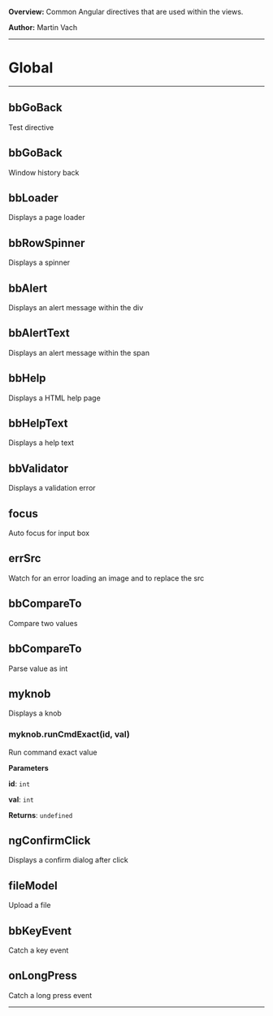 **Overview:** Common Angular directives that are used within the views.



**Author:** Martin Vach




* * *

# Global





* * *

## bbGoBack
Test directive


## bbGoBack
Window history back


## bbLoader
Displays a page loader


## bbRowSpinner
Displays a spinner


## bbAlert
Displays an alert message within the div


## bbAlertText
Displays an alert message within the span


## bbHelp
Displays a HTML help page


## bbHelpText
Displays a help text


## bbValidator
Displays a validation error


## focus
Auto focus for input box


## errSrc
Watch for an error loading an image and to replace the src


## bbCompareTo
Compare two values


## bbCompareTo
Parse value as int


## myknob
Displays a knob

### myknob.runCmdExact(id, val) 

Run command exact value

**Parameters**

**id**: `int`

**val**: `int`

**Returns**: `undefined`


## ngConfirmClick
Displays a confirm dialog after click


## fileModel
Upload a file


## bbKeyEvent
Catch a key event


## onLongPress
Catch a long press event



* * *
